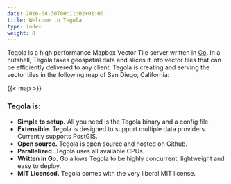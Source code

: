 ```yaml
---
date: 2016-08-30T00:11:02+01:00
title: Welcome to Tegola
type: index
weight: 0
---
```


Tegola is a high performance Mapbox Vector Tile server written in [Go](https://golang.org). In a nutshell, Tegola takes geospatial data and slices it into vector tiles that can be efficiently delivered to any client. Tegola is creating and serving the vector tiles in the following map of San Diego, California:


{{< map >}}


### Tegola is:

- **Simple to setup.** All you need is the Tegola binary and a config file.
- **Extensible.** Tegola is designed to support multiple data providers. Currently supports PostGIS.
- **Open source.** Tegola is open source and hosted on Github.
- **Parallelized.** Tegola uses all available CPUs.
- **Written in Go.** Go allows Tegola to be highly concurrent, lightweight and easy to deploy.
- **MIT Licensed.** Tegola comes with the very liberal MIT license.